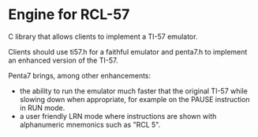 # Engine for RCL-57

C library that allows clients to implement a TI-57 emulator.

Clients should use ti57.h for a faithful emulator and penta7.h to implement an enhanced version of the TI-57.

Penta7 brings, among other enhancements:
- the ability to run the emulator much faster that the original TI-57 while slowing down when appropriate, for example on the PAUSE instruction in RUN mode.
- a user friendly LRN mode where instructions are shown with alphanumeric mnemonics such as "RCL 5".
